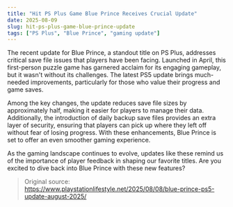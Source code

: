 ```yaml
---
title: "Hit PS Plus Game Blue Prince Receives Crucial Update"
date: 2025-08-09
slug: hit-ps-plus-game-blue-prince-update
tags: ["PS Plus", "Blue Prince", "gaming update"]
---
```


The recent update for Blue Prince, a standout title on PS Plus, addresses critical save file issues that players have been facing. Launched in April, this first-person puzzle game has garnered acclaim for its engaging gameplay, but it wasn't without its challenges. The latest PS5 update brings much-needed improvements, particularly for those who value their progress and game saves.

Among the key changes, the update reduces save file sizes by approximately half, making it easier for players to manage their data. Additionally, the introduction of daily backup save files provides an extra layer of security, ensuring that players can pick up where they left off without fear of losing progress. With these enhancements, Blue Prince is set to offer an even smoother gaming experience.

As the gaming landscape continues to evolve, updates like these remind us of the importance of player feedback in shaping our favorite titles. Are you excited to dive back into Blue Prince with these new features?
> Original source: https://www.playstationlifestyle.net/2025/08/08/blue-prince-ps5-update-august-2025/